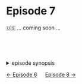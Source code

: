 Episode 7
=========

🇺🇸 … coming soon …

<style>details {margin-top:2cm} details>p {margin:0 1ex;font-size:36pt}</style>

<details><summary>episode synopsis</summary><p>❓❓❓</p></details>

[← Episode 6](ep6.md)
&emsp;
[Episode 8 →](ep8.md)
